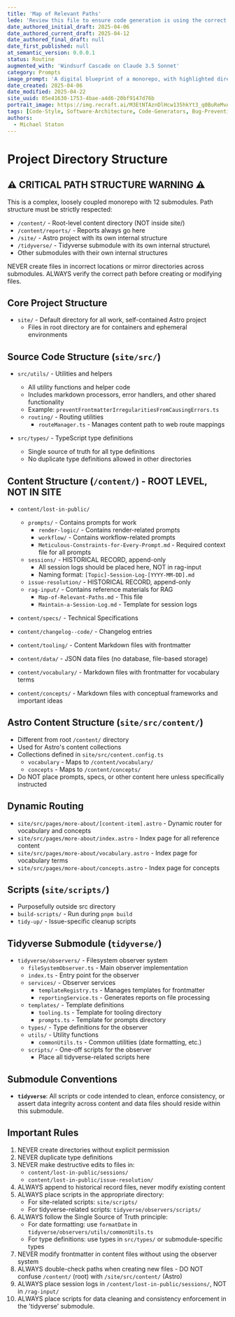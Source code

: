 ```yaml
---
title: 'Map of Relevant Paths'
lede: 'Review this file to ensure code generation is using the correct paths and directory structure in this complex monorepo.'
date_authored_initial_draft: 2025-04-06
date_authored_current_draft: 2025-04-12
date_authored_final_draft: null
date_first_published: null
at_semantic_version: 0.0.0.1
status: Routine
augmented_with: 'Windsurf Cascade on Claude 3.5 Sonnet'
category: Prompts
image_prompt: 'A digital blueprint of a monorepo, with highlighted directory paths, warning signs, and strict folder boundaries—emphasizing correct structure and navigation.'
date_created: 2025-04-06
date_modified: 2025-04-22
site_uuid: 05e41630-1753-4bae-a4d6-20bf9147d76b
portrait_image: https://img.recraft.ai/M3EtNTAznDlHcw135hkYt3_q0BuReMvA7dk4pKPjngM/rs:fit:1024:1820:0/raw:1/plain/abs://external/images/68d0f535-019b-4fbb-95d4-afe92fee6340
tags: [Code-Style, Software-Architecture, Code-Generators, Bug-Prevention]
authors:
  - Michael Staton
---
```


# Project Directory Structure

## ⚠️ CRITICAL PATH STRUCTURE WARNING ⚠️

This is a complex, loosely coupled monorepo with 12 submodules. Path structure must be strictly respected:

- `/content/` - Root-level content directory (NOT inside site/)
- `/content/reports/` - Reports always go here
- `/site/` - Astro project with its own internal structure
- `/tidyverse/` - Tidyverse submodule with its own internal structure\
- Other submodules with their own internal structures

NEVER create files in incorrect locations or mirror directories across submodules.
ALWAYS verify the correct path before creating or modifying files.

## Core Project Structure
- `site/` - Default directory for all work, self-contained Astro project
  - Files in root directory are for containers and ephemeral environments

## Source Code Structure (`site/src/`)
- `src/utils/` - Utilities and helpers
  - All utility functions and helper code
  - Includes markdown processors, error handlers, and other shared functionality
  - Example: `preventFrontmatterIrregularitiesFromCausingErrors.ts`
  - `routing/` - Routing utilities
    - `routeManager.ts` - Manages content path to web route mappings

- `src/types/` - TypeScript type definitions
  - Single source of truth for all type definitions
  - No duplicate type definitions allowed in other directories

## Content Structure (`/content/`) - ROOT LEVEL, NOT IN SITE
- `content/lost-in-public/`
  - `prompts/` - Contains prompts for work
    - `render-logic/` - Contains render-related prompts
    - `workflow/` - Contains workflow-related prompts
    - `Meticulous-Constraints-for-Every-Prompt.md` - Required context file for all prompts
  - `sessions/` - HISTORICAL RECORD, append-only
    - All session logs should be placed here, NOT in rag-input
    - Naming format: `[Topic]-Session-Log-[YYYY-MM-DD].md`
  - `issue-resolution/` - HISTORICAL RECORD, append-only
  - `rag-input/` - Contains reference materials for RAG
    - `Map-of-Relevant-Paths.md` - This file
    - `Maintain-a-Session-Log.md` - Template for session logs

- `content/specs/` - Technical Specifications
- `content/changelog--code/` - Changelog entries
- `content/tooling/` - Content Markdown files with frontmatter
- `content/data/` - JSON data files (no database, file-based storage)
- `content/vocabulary/` - Markdown files with frontmatter for vocabulary terms
- `content/concepts/` - Markdown files with conceptual frameworks and important ideas

## Astro Content Structure (`site/src/content/`)
- Different from root `/content/` directory
- Used for Astro's content collections
- Collections defined in `site/src/content.config.ts`
  - `vocabulary` - Maps to `/content/vocabulary/`
  - `concepts` - Maps to `/content/concepts/`
- Do NOT place prompts, specs, or other content here unless specifically instructed

## Dynamic Routing
- `site/src/pages/more-about/[content-item].astro` - Dynamic router for vocabulary and concepts
- `site/src/pages/more-about/index.astro` - Index page for all reference content
- `site/src/pages/more-about/vocabulary.astro` - Index page for vocabulary terms
- `site/src/pages/more-about/concepts.astro` - Index page for concepts

## Scripts (`site/scripts/`)
- Purposefully outside src directory
- `build-scripts/` - Run during `pnpm build`
- `tidy-up/` - Issue-specific cleanup scripts

## Tidyverse Submodule (`tidyverse/`)
- `tidyverse/observers/` - Filesystem observer system
  - `fileSystemObserver.ts` - Main observer implementation
  - `index.ts` - Entry point for the observer
  - `services/` - Observer services
    - `templateRegistry.ts` - Manages templates for frontmatter
    - `reportingService.ts` - Generates reports on file processing
  - `templates/` - Template definitions
    - `tooling.ts` - Template for tooling directory
    - `prompts.ts` - Template for prompts directory
  - `types/` - Type definitions for the observer
  - `utils/` - Utility functions
    - `commonUtils.ts` - Common utilities (date formatting, etc.)
  - `scripts/` - One-off scripts for the observer
    - Place all tidyverse-related scripts here

## Submodule Conventions

*   **`tidyverse`**: All scripts or code intended to clean, enforce consistency, or assert data integrity across content and data files should reside within this submodule.

## Important Rules
1. NEVER create directories without explicit permission
2. NEVER duplicate type definitions
3. NEVER make destructive edits to files in:
   - `content/lost-in-public/sessions/`
   - `content/lost-in-public/issue-resolution/`
4. ALWAYS append to historical record files, never modify existing content
5. ALWAYS place scripts in the appropriate directory:
   - For site-related scripts: `site/scripts/`
   - For tidyverse-related scripts: `tidyverse/observers/scripts/`
6. ALWAYS follow the Single Source of Truth principle:
   - For date formatting: use `formatDate` in `tidyverse/observers/utils/commonUtils.ts`
   - For type definitions: use types in `src/types/` or submodule-specific types
7. NEVER modify frontmatter in content files without using the observer system
8. ALWAYS double-check paths when creating new files - DO NOT confuse `/content/` (root) with `/site/src/content/` (Astro)
9. ALWAYS place session logs in `/content/lost-in-public/sessions/`, NOT in `/rag-input/`
10. ALWAYS place scripts for data cleaning and consistency enforcement in the 'tidyverse' submodule.
